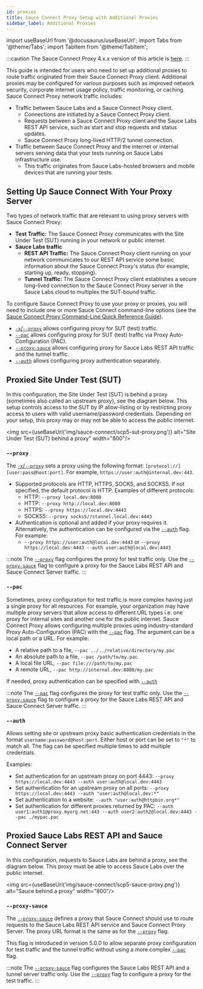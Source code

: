 ```yaml
---
id: proxies
title: Sauce Connect Proxy Setup with Additional Proxies
sidebar_label: Additional Proxies
---
```


import useBaseUrl from '@docusaurus/useBaseUrl';
import Tabs from '@theme/Tabs';
import TabItem from '@theme/TabItem';

:::caution
The Sauce Connect Proxy 4.x.x version of this article is [here](/secure-connections/sauce-connect/setup-configuration/additional-proxies).
:::


This guide is intended for users who need to set up additional proxies to route traffic originated from their Sauce Connect Proxy client. Additional proxies may be configured for various purposes
such as improved network security, corporate internet usage policy, traffic monitoring, or caching. Sauce Connect Proxy network traffic includes:

- Traffic between Sauce Labs and a Sauce Connect Proxy client.
  - Connections are initiated by a Sauce Connect Proxy client.
  - Requests between a Sauce Connect Proxy client and the Sauce Labs REST API service, such as start and stop requests and status updates.
  - Sauce Connect Proxy long-lived HTTP/2 tunnel connection.
- Traffic between Sauce Connect Proxy and the internet or internal servers serving data that your tests running on Sauce Labs infrastructure use.
  - This traffic originates from Sauce Labs-hosted browsers and mobile devices that are running your tests.

## Setting Up Sauce Connect With Your Proxy Server

Two types of network traffic that are relevant to using proxy servers with Sauce Connect Proxy:

- **Test Traffic:** The Sauce Connect Proxy communicates with the Site Under Test (SUT) running in your network or public internet.
- **Sauce Labs traffic**
  - **REST API Traffic:** The Sauce Connect Proxy client running on your network communicates to our REST API service some basic information about the Sauce Connect Proxy's status (for example, starting up, ready, stopping).
  - **Tunnel Traffic:** The Sauce Connect Proxy client establishes a secure long-lived connection to the Sauce Connect Proxy server in the Sauce Labs cloud to multiplex the SUT-bound traffic.

To configure Sauce Connect Proxy to use your proxy or proxies, you will need to include one or more Sauce Connect command-line options (see the [Sauce Connect Proxy Command-Line Quick Reference Guide](/dev/cli/sauce-connect-5/run)).

- [`-x`/`--proxy`](/dev/cli/sauce-connect-5/run/#--proxy) allows configuring proxy for SUT (test) traffic.
- [`--pac`](/dev/cli/sauce-connect-5/run/#--pac) allows configuring proxy for SUT (test) traffic via Proxy Auto-Configuration (PAC).
- [`--proxy-sauce`](/dev/cli/sauce-connect-5/run/#--proxy-sauce) allows configuring proxy for Sauce Labs REST API traffic and the tunnel traffic.
- [`--auth`](/dev/cli/sauce-connect-5/run/#--auth) allows configuring proxy authentication separately.

## Proxied Site Under Test (SUT)

In this configuration, the Site Under Test (SUT) is behind a proxy (sometimes also called an upstream proxy), see the diagram below. This setup controls access to the SUT by IP allow-listing or by restricting proxy access to users with valid username/password credentials. Depending on your setup, this proxy may or may not be able to access the public internet.

<img src={useBaseUrl('img/sauce-connect/scp5-sut-proxy.png')} alt="Site Under Test (SUT) behind a proxy" width="800"/>

### `--proxy`

The [`-x`/`--proxy`](/dev/cli/sauce-connect-5/run/#--proxy) sets a proxy using the following format: `[protocol://][user:pass@host:port]`. For example, `https://user:auth@internal.dev:443`.

- Supported protocols are HTTP, HTTPS, SOCKS, and SOCKS5. If not specified, the default protocol is HTTP. Examples of different protocols:
  - HTTP: `--proxy local.dev:8080`
  - HTTP: `--proxy http://local.dev:8080`
  - HTTPS: `--proxy https://local.dev:4443`
  - SOCKS5: `--proxy socks5//stunnel.local.dev:4443`
- Authentication is optional and added if your proxy requires it. Alternatively, the authentication can be configured via the [`--auth`](/dev/cli/sauce-connect-5/run/#--auth) flag. For example:
  - `--proxy https://user:auth@local.dev:4443` or `--proxy https://local.dev:4443 --auth user:auth@local.dev:4443`

:::note
The [`--proxy`](/dev/cli/sauce-connect-5/run/#--proxy) flag configures the proxy for test traffic only. Use the [`--proxy-sauce`](#--proxy-sauce) flag to configure a proxy for the Sauce Labs REST API and Sauce Connect Server traffic.
:::

### `--pac`

Sometimes, proxy configuration for test traffic is more complex having just a single proxy for all resources. For example, your organization may have multiple proxy servers that allow access to different URL types i.e. one proxy for internal sites and another one for the public internet.
Sauce Connect Proxy allows configuring multiple proxies using industry-standard Proxy Auto-Configuration (PAC) with the [`--pac`](/dev/cli/sauce-connect-5/run#--pac) flag. The argument can be a local path or a URL. For example:

- A relative path to a file, `--pac ../../relative/directory/my.pac`
- An absolute path to a file, `--pac /path/to/my.pac`
- A local file URL, `--pac file:///path/to/my.pac`
- A remote URL, `--pac http://internal.dev:8080/my.pac`

If needed, proxy authentication can be specified with [`--auth`](#--auth)

:::note
The [`--pac`](/dev/cli/sauce-connect-5/run/#--pac) flag configures the proxy for test traffic only. Use the [`--proxy-sauce`](#--proxy-sauce) flag to configure a proxy for the Sauce Labs REST API and Sauce Connect Server traffic.
:::

### `--auth`

Allows setting site or upstream proxy basic authentication credentials in the format `username:password@host:port`.
Either host or port can be set to `"*"` to match all. The flag can be specified multiple times to add multiple credentials.

Examples:

- Set authentication for an upstream proxy on port 4443: `--proxy https://local.dev:4443 --auth user:auth@local.dev:4443`
- Set authentication for an upstream proxy on all ports: `--proxy https://local.dev:4443 --auth "user:auth@local.dev:*"`
- Set authentication to a website: `--auth "user:auth@httpbin.org*"`
- Set authentication for different proxies returned by PAC: `--auth user1:auth1@proxy.myorg.net:443 --auth user2:auth2@local.dev:4443 --pac ./mypac.pac`

## Proxied Sauce Labs REST API and Sauce Connect Server

In this configuration, requests to Sauce Labs are behind a proxy, see the diagram below. This proxy must be able to access Sauce Labs over the public internet.

<img src={useBaseUrl('img/sauce-connect/scp5-sauce-proxy.png')} alt="Sauce behind a proxy" width="800"/>

### `--proxy-sauce`

The [`--proxy-sauce`](/dev/cli/sauce-connect-5/run/#--proxy-sauce) defines a proxy that Sauce Connect should use to route requests to the Sauce Labs REST API service and Sauce Connect Proxy Server. The proxy URL format is the same as for the [`--proxy`](#--proxy) flag.

This flag is introduced in version 5.0.0 to allow separate proxy configuration for test traffic and the tunnel traffic without using a more complex [`--pac`](/dev/cli/sauce-connect-5/run/#--pac) flag.

:::note
The [`--proxy-sauce`](/dev/cli/sauce-connect-5/run/#--proxy-sauce) flag configures the Sauce Labs REST API and a tunnel server traffic only. Use the [`--proxy`](#--proxy) flag to configure a proxy for the test traffic.
:::
